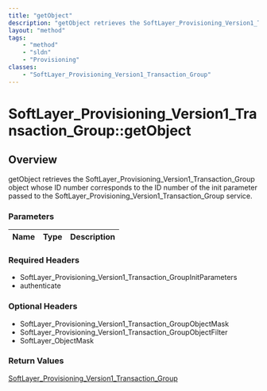 ```yaml
---
title: "getObject"
description: "getObject retrieves the SoftLayer_Provisioning_Version1_Transaction_Group object whose ID number corresponds to the ID n... "
layout: "method"
tags:
    - "method"
    - "sldn"
    - "Provisioning"
classes:
    - "SoftLayer_Provisioning_Version1_Transaction_Group"
---
```

# SoftLayer_Provisioning_Version1_Transaction_Group::getObject
## Overview 
getObject retrieves the SoftLayer_Provisioning_Version1_Transaction_Group object whose ID number corresponds to the ID number of the init parameter passed to the SoftLayer_Provisioning_Version1_Transaction_Group service. 

### Parameters 
|Name | Type | Description |
| --- | --- | --- |


### Required Headers
* SoftLayer_Provisioning_Version1_Transaction_GroupInitParameters
* authenticate

### Optional Headers
* SoftLayer_Provisioning_Version1_Transaction_GroupObjectMask
* SoftLayer_Provisioning_Version1_Transaction_GroupObjectFilter
* SoftLayer_ObjectMask

### Return Values
<a href='/reference/datatypes/SoftLayer_Provisioning_Version1_Transaction_Group'>SoftLayer_Provisioning_Version1_Transaction_Group </a>


